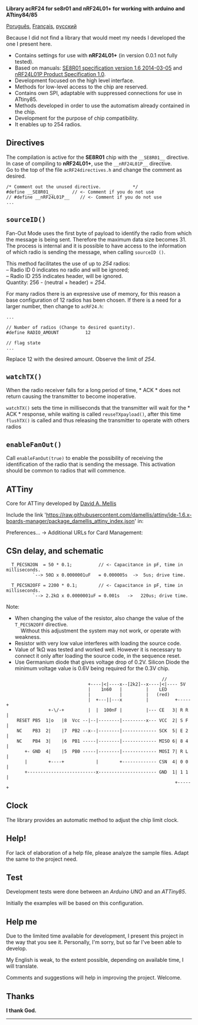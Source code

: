 
**Library acRF24 for se8r01 and nRF24L01+ for working with arduino and ATtiny84/85**

[Poruguês](docs/README_pt-br.md), [Français](docs/README_fr.md), [русский](docs/README_ru.md)

Because I did not find a library that would meet my needs I developed the one I present here.
* Contains settings for use with **nRF24L01+** (in version 0.0.1 not fully tested).
* Based on manuals:
[SE8R01 specification version 1.6 2014-03-05](http://community.atmel.com/sites/default/files/forum_attachments/SE8R01_DataSheet_v1%20-%20副本.pdf)
 and [nRF24L01P Product Specification 1.0](https://www.nordicsemi.com/eng/content/download/2726/34069/file/nRF24L01P_Product_Specification_1_0.pdf).
* Development focused on the high level interface.
* Methods for low-level access to the chip are reserved.
* Contains own SPI, adaptable with suppressed connections for use in ATtiny85.
* Methods developed in order to use the automatism already contained in the chip.
* Development for the purpose of chip compatibility.
* It enables up to 254 radios.

Directives
------------
  The compilation is active for the **SE8R01** chip with the `__SE8R01__` directive.    
  In case of compiling to **nRF24L01+**, use the `__nRF24L01P__` directive.    
  Go to the top of the file `acRF24directives.h` and change the comment as desired.

```
/* Comment out the unused directive.            */
#define __SE8R01__       // <- Comment if you do not use
// #define __nRF24L01P__    // <- Comment if you do not use
...
```

`sourceID()`
------------
  Fan-Out Mode uses the first byte of payload to identify the radio from which
  the message is being sent. Therefore the maximum data size becomes 31. The
  process is internal and it is possible to have access to the information of
  which radio is sending the message, when calling `sourceID ()`.
  
  This method facilitates the use of up to *254* radios:    
  – Radio ID 0 indicates no radio and will be ignored;    
  – Radio ID 255 indicates header, will be ignored.    
  Quantity: 256 - (neutral + header) = *254*.
  
  For many radios there is an expressive use of memory, for this reason a base
  configuration of 12 radios has been chosen. If there is a need for a larger
  number, then change to `acRF24.h`:

```
...

// Number of radios (Change to desired quantity).
#define RADIO_AMOUNT          12

// flag state
...
```
  Replace 12 with the desired amount. Observe the limit of *254*.


`watchTX()`
------------
  When the radio receiver falls for a long period of time, * ACK * does not
  return causing the transmitter to become inoperative.
  
  `watchTX()` sets the time in milliseconds that the transmitter will wait
  for the * ACK * response, while waiting is called `reuseTXpayload()`, after
  this time `flushTX()` is called and thus releasing the transmitter to
  operate with others radios


`enableFanOut()`
------------
  Call `enableFanOut(true)` to enable the possibility of receiving the
  identification of the radio that is sending the message. This activation
  should be common to radios that will commence.


ATTiny
------------
  Core for ATTiny developed by [David A. Mellis](https://github.com/damellis/attiny)

  Include the link 'https://raw.githubusercontent.com/damellis/attiny/ide-1.6.x-boards-manager/package_damellis_attiny_index.json' in: 

  Preferences... -> Additional URLs for Card Management:

CSn delay, and schematic
------------
```
  T_PECSN2ON  = 50 * 0.1;          // <- Capacitance in pF, time in milliseconds.
          `--> 50Ω x 0.0000001uF   = 0.000005s  ->  5us; drive time.

  T_PECSN2OFF = 2200 * 0.1;        // <- Capacitance in pF, time in milliseconds.
          `--> 2.2kΩ x 0.0000001uF = 0.001s   ->   220us; drive time.
```
  Note: 
  * When changing the value of the resistor, also change the value of the `T_PECSN2OFF` directive.    
    Without this adjustment the system may not work, or operate with weakness.
  * Resistor with very low value interferes with loading the source code.
  * Value of 1kΩ was tested and worked well. However it is necessary to connect
    it only after loading the source code, in the sequence reset.
  * Use Germanium diode that gives voltage drop of 0.2V. Silicon Diode the
    minimum voltage value is 0.6V being required for the 0.3V chip.
```
                                                           //
                               +----|<|----x--[2k2]--x----|<|---- 5V 
                               |    1n60   |         |    LED
                               |           |         |   (red)
                               |  +---||---x         |          +-----+
                +-\/-+         |  |  100nF |         |--- CE   3| R R |
    RESET PB5  1|o   |8  Vcc --|--|--------|---------x--- VCC  2| S F |
    NC    PB3  2|    |7  PB2 --x--|--------|------------- SCK  5| E 2 |
    NC    PB4  3|    |6  PB1 -----|--------|------------- MISO 6| 8 4 |
       +- GND  4|    |5  PB0 -----|--------|------------- MOSI 7| R L |
       |        +----+            |        +------------- CSN  4| 0 0 |
       +--------------------------x---------------------- GND  1| 1 1 |
                                                                +-----+
```

Clock
------------
 The library provides an automatic method to adjust the chip limit clock.


Help!
------------
  For lack of elaboration of a help file, please analyze the sample files.
  Adapt the same to the project need.


Test
------------
  Development tests were done between an *Arduino UNO* and an *ATTiny85*.
  
  Initially the examples will be based on this configuration.


Help me
------------
  Due to the limited time available for development, I present this project in the
  way that you see it. Personally, I'm sorry, but so far I've been able to develop.
  
  My English is weak, to the extent possible, depending on available time, I will
  translate.
  
  Comments and suggestions will help in improving the project. Welcome.

Thanks
------------
  **I thank God.**
  
------------

